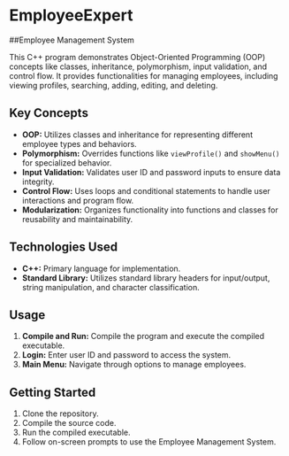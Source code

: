 # EmployeeExpert 
##Employee Management System

This C++ program demonstrates Object-Oriented Programming (OOP) concepts like classes, inheritance, polymorphism, input validation, and control flow. It provides functionalities for managing employees, including viewing profiles, searching, adding, editing, and deleting.

## Key Concepts
- **OOP:** Utilizes classes and inheritance for representing different employee types and behaviors.
- **Polymorphism:** Overrides functions like `viewProfile()` and `showMenu()` for specialized behavior.
- **Input Validation:** Validates user ID and password inputs to ensure data integrity.
- **Control Flow:** Uses loops and conditional statements to handle user interactions and program flow.
- **Modularization:** Organizes functionality into functions and classes for reusability and maintainability.

## Technologies Used
- **C++:** Primary language for implementation.
- **Standard Library:** Utilizes standard library headers for input/output, string manipulation, and character classification.

## Usage
1. **Compile and Run:** Compile the program and execute the compiled executable.
2. **Login:** Enter user ID and password to access the system.
3. **Main Menu:** Navigate through options to manage employees.

## Getting Started
1. Clone the repository.
2. Compile the source code.
3. Run the compiled executable.
4. Follow on-screen prompts to use the Employee Management System.
